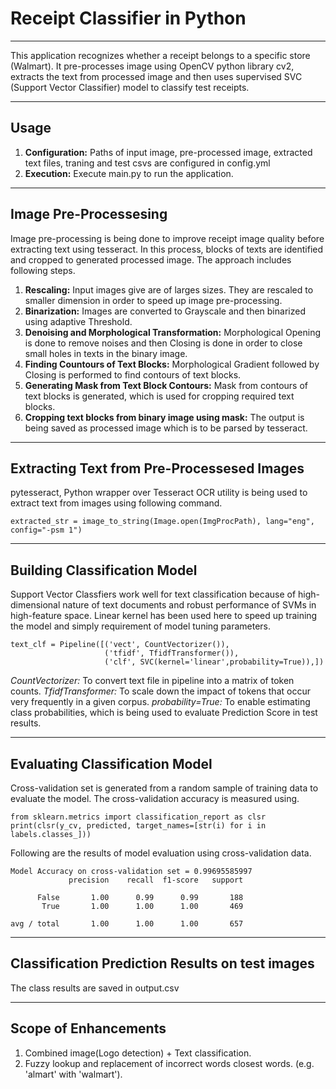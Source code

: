 # Receipt Classifier in Python  
- - - - 
 
This application recognizes whether a receipt belongs to a specific store (Walmart). It pre-processes image using OpenCV python library cv2, extracts the text from processed image and then uses supervised SVC (Support Vector Classifier) model to classify test receipts. 
 
- - - - 
 
## Usage ## 
 
1. **Configuration:** Paths of input image, pre-processed image, extracted text files, traning and test csvs are configured in config.yml 
2. **Execution:** Execute main.py to run the application.
 
- - - - 
 
## Image Pre-Processesing ## 
 
Image pre-processing is being done to improve receipt image quality before extracting text using tesseract. In this process, blocks of texts are identified and cropped to generated processed image. The approach includes following steps.  

1. **Rescaling:** Input images give are of larges sizes. They are rescaled to smaller dimension in order to speed up image pre-processing.
2. **Binarization:** Images are converted to Grayscale and then binarized using adaptive Threshold. 
3. **Denoising and Morphological Transformation:** Morphological Opening is done to remove noises and then Closing is done in order to close small holes in texts in the binary image. 
4. **Finding Countours of Text Blocks:** Morphological Gradient followed by Closing is performed to find contours of text blocks. 
5. **Generating Mask from Text Block Contours:** Mask from contours of text blocks is generated, which is used for cropping required text blocks.
6. **Cropping text blocks from binary image using mask:** The output is being saved as processed image which is to be parsed by tesseract. 
 
- - - - 
 
## Extracting Text from Pre-Processesed Images ## 

pytesseract, Python wrapper over Tesseract OCR utility is being used to extract text from images using following command. 
```
extracted_str = image_to_string(Image.open(ImgProcPath), lang="eng", config="-psm 1")
``` 
 
- - - - 
 
## Building Classification Model ## 

Support Vector Classfiers work well for text classification because of high-dimensional nature of text documents and robust performance of SVMs in high-feature space. Linear kernel has been used here to speed up training the model and simply requirement of model tuning parameters. 

```
text_clf = Pipeline([('vect', CountVectorizer()),
                     ('tfidf', TfidfTransformer()),
                     ('clf', SVC(kernel='linear',probability=True)),])
``` 
*CountVectorizer:* To convert text file in pipeline into a matrix of token counts. 
*TfidfTransformer:*  To scale down the impact of tokens that occur very frequently in a given corpus. 
*probability=True:* To enable estimating class probabilities, which is being used to evaluate Prediction Score in test results. 
 
- - - - 
 
## Evaluating Classification Model ## 
Cross-validation set is generated from a random sample of training data to evaluate the model. The cross-validation accuracy is measured using. 
```
from sklearn.metrics import classification_report as clsr
print(clsr(y_cv, predicted, target_names=[str(i) for i in labels.classes_]))

``` 
 

Following are the results of model evaluation using cross-validation data. 
```
Model Accuracy on cross-validation set = 0.99695585997
             precision    recall  f1-score   support

      False       1.00      0.99      0.99       188
       True       1.00      1.00      1.00       469

avg / total       1.00      1.00      1.00       657

``` 
  
- - - - 
 
## Classification Prediction Results on test images ## 
 
The class results are saved in output.csv 
 
- - - - 
 
## Scope of Enhancements ## 
1. Combined image(Logo detection) + Text classification. 
2. Fuzzy lookup and replacement of incorrect words closest words. (e.g. 'almart' with 'walmart').